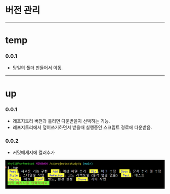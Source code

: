 # 버전 관리

---  

# temp  

### 0.0.1  
- 당일의 폴더 만들어서 이동.  


---  

# up  

### 0.0.1  
- 레포지토리 버전과 틀리면 다운받을지 선택하는 기능.  
- 레포지토리에서 덮어쓰기하면서 받을때 실행중인 스크립트 경로에 다운받음.  

### 0.0.2  
- 커밋메세지에 컬러추가  

![alt text](images/markdown-image-2.png)  
